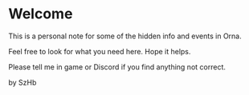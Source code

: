 <!-- OrnaNote/_README.md -->
<!-- docsify serve OrnaNote for preview -->

# Welcome

This is a personal note for some of the hidden info and events in Orna.

Feel free to look for what you need here. Hope it helps.

Please tell me in game or Discord if you find anything not correct.

by SzHb